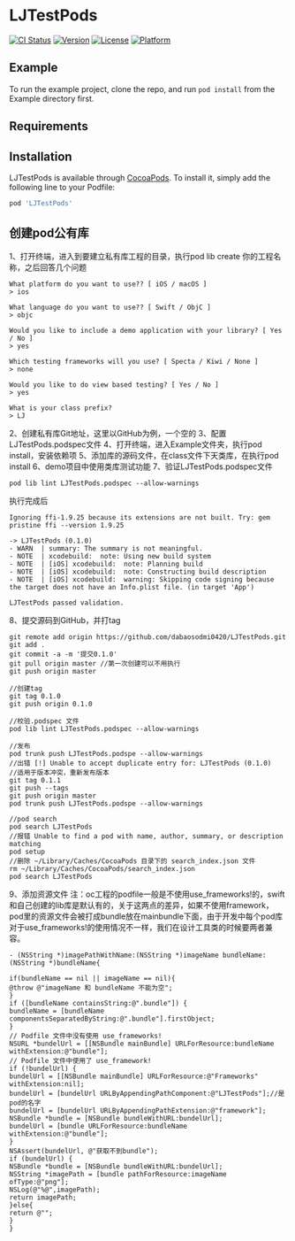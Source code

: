 # LJTestPods

[![CI Status](https://img.shields.io/travis/dabaosodmi0420/LJTestPods.svg?style=flat)](https://travis-ci.org/dabaosodmi0420/LJTestPods)
[![Version](https://img.shields.io/cocoapods/v/LJTestPods.svg?style=flat)](https://cocoapods.org/pods/LJTestPods)
[![License](https://img.shields.io/cocoapods/l/LJTestPods.svg?style=flat)](https://cocoapods.org/pods/LJTestPods)
[![Platform](https://img.shields.io/cocoapods/p/LJTestPods.svg?style=flat)](https://cocoapods.org/pods/LJTestPods)

## Example

To run the example project, clone the repo, and run `pod install` from the Example directory first.

## Requirements

## Installation

LJTestPods is available through [CocoaPods](https://cocoapods.org). To install
it, simply add the following line to your Podfile:

```ruby
pod 'LJTestPods'
```
## 创建pod公有库
1、打开终端，进入到要建立私有库工程的目录，执行pod lib create 你的工程名称，之后回答几个问题
```
What platform do you want to use?? [ iOS / macOS ]
> ios

What language do you want to use?? [ Swift / ObjC ]
> objc

Would you like to include a demo application with your library? [ Yes / No ]
> yes

Which testing frameworks will you use? [ Specta / Kiwi / None ]
> none

Would you like to do view based testing? [ Yes / No ]
> yes

What is your class prefix?
> LJ
```
2、创建私有库Git地址，这里以GitHub为例，一个空的
3、配置LJTestPods.podspec文件
4、打开终端，进入Example文件夹，执行pod install，安装依赖项
5、添加库的源码文件，在class文件下天类库，在执行pod install
6、demo项目中使用类库测试功能
7、验证LJTestPods.podspec文件
```
pod lib lint LJTestPods.podspec --allow-warnings 
```
执行完成后
```
Ignoring ffi-1.9.25 because its extensions are not built. Try: gem pristine ffi --version 1.9.25

-> LJTestPods (0.1.0)
- WARN  | summary: The summary is not meaningful.
- NOTE  | xcodebuild:  note: Using new build system
- NOTE  | [iOS] xcodebuild:  note: Planning build
- NOTE  | [iOS] xcodebuild:  note: Constructing build description
- NOTE  | [iOS] xcodebuild:  warning: Skipping code signing because the target does not have an Info.plist file. (in target 'App')

LJTestPods passed validation.
```
8、提交源码到GitHub，并打tag
```
git remote add origin https://github.com/dabaosodmi0420/LJTestPods.git
git add .
git commit -a -m '提交0.1.0'
git pull origin master //第一次创建可以不用执行
git push origin master

//创建tag
git tag 0.1.0
git push origin 0.1.0

//校验.podspec 文件
pod lib lint LJTestPods.podspec --allow-warnings

//发布
pod trunk push LJTestPods.podspe --allow-warnings
//出错 [!] Unable to accept duplicate entry for: LJTestPods (0.1.0)
//适用于版本冲突，重新发布版本
git tag 0.1.1
git push --tags
git push origin master
pod trunk push LJTestPods.podspe --allow-warnings

//pod search 
pod search LJTestPods
//报错 Unable to find a pod with name, author, summary, or description matching
pod setup 
//删除 ~/Library/Caches/CocoaPods 目录下的 search_index.json 文件 
rm ~/Library/Caches/CocoaPods/search_index.json
pod search LJTestPods
```
9、添加资源文件
注：oc工程的podfile一般是不使用use_frameworks!的，swift和自己创建的lib库是默认有的，关于这两点的差异，如果不使用framework，pod里的资源文件会被打成bundle放在mainbundle下面，由于开发中每个pod库对于use_frameworks!的使用情况不一样，我们在设计工具类的时候要两者兼容。
```
- (NSString *)imagePathWithName:(NSString *)imageName bundleName:(NSString *)bundleName{

if(bundleName == nil || imageName == nil){
@throw @"imageName 和 bundleName 不能为空";
}
if ([bundleName containsString:@".bundle"]) {
bundleName = [bundleName componentsSeparatedByString:@".bundle"].firstObject;
}
// Podfile 文件中没有使用 use_frameworks!
NSURL *bundelUrl = [[NSBundle mainBundle] URLForResource:bundleName withExtension:@"bundle"];
// Podfile 文件中使用了 use_framework!
if (!bundelUrl) {
bundelUrl = [[NSBundle mainBundle] URLForResource:@"Frameworks" withExtension:nil];
bundelUrl = [bundelUrl URLByAppendingPathComponent:@"LJTestPods"];//是pod的名字
bundelUrl = [bundelUrl URLByAppendingPathExtension:@"framework"];
NSBundle *bundle = [NSBundle bundleWithURL:bundelUrl];
bundelUrl = [bundle URLForResource:bundleName withExtension:@"bundle"];
}
NSAssert(bundelUrl, @"获取不到bundle");
if (bundelUrl) {
NSBundle *bundle = [NSBundle bundleWithURL:bundelUrl];
NSString *imagePath = [bundle pathForResource:imageName ofType:@"png"];
NSLog(@"%@",imagePath);
return imagePath;
}else{
return @"";
}
}
```


